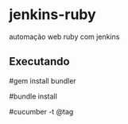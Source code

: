 # jenkins-ruby
automação web ruby com jenkins


## Executando

#gem install bundler

#bundle install

#cucumber -t @tag
